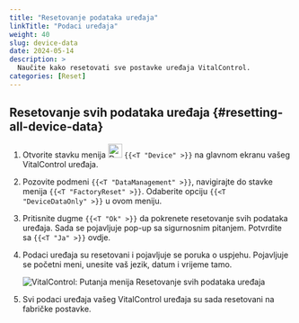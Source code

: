 ```yaml
---
title: "Resetovanje podataka uređaja"
linkTitle: "Podaci uređaja"
weight: 40
slug: device-data
date: 2024-05-14
description: >
  Naučite kako resetovati sve postavke uređaja VitalControl.
categories: [Reset]
---
```

## Resetovanje svih podataka uređaja {#resetting-all-device-data}

1. Otvorite stavku menija <img src="/icons/device.svg" width="25" align="bottom" alt="Device" /> `{{<T "Device" >}}` na glavnom ekranu vašeg VitalControl uređaja.

1. Pozovite podmeni `{{<T "DataManagement" >}}`, navigirajte do stavke menija `{{<T "FactoryReset" >}}`. Odaberite opciju `{{<T "DeviceDataOnly" >}}` u ovom meniju.

1. Pritisnite dugme `{{<T "Ok" >}}` da pokrenete resetovanje svih podataka uređaja. Sada se pojavljuje pop-up sa sigurnosnim pitanjem. Potvrdite sa `{{<T "Ja" >}}` ovdje.

1. Podaci uređaja su resetovani i pojavljuje se poruka o uspjehu. Pojavljuje se početni meni, unesite vaš jezik, datum i vrijeme tamo.

   ![VitalControl: Putanja menija Resetovanje svih podataka uređaja](../images/resetdevicedata.png "Resetovanje podataka uređaja")

1. Svi podaci uređaja vašeg VitalControl uređaja su sada resetovani na fabričke postavke.
